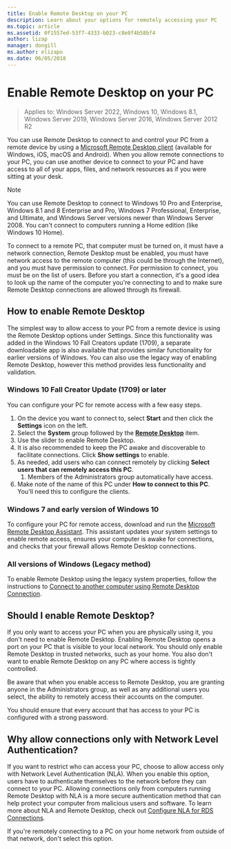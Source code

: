 ```yaml
---
title: Enable Remote Desktop on your PC
description: Learn about your options for remotely accessing your PC
ms.topic: article
ms.assetid: 0f1557ed-53f7-4333-b023-c8e0f4b58bf4
author: lizap
manager: dongill
ms.author: elizapo
ms.date: 06/05/2018
---
```

# Enable Remote Desktop on your PC

>Applies to: Windows Server 2022, Windows 10, Windows 8.1, Windows Server 2019, Windows Server 2016, Windows Server 2012 R2

You can use Remote Desktop to connect to and control your PC from a remote device by using a [Microsoft Remote Desktop client](remote-desktop-clients.md) (available for Windows, iOS, macOS and Android). When you allow remote connections to your PC, you can use another device to connect to your PC and have access to all of your apps, files, and network resources as if you were sitting at your desk.

> [!NOTE]
> You can use Remote Desktop to connect to Windows 10 Pro and Enterprise, Windows 8.1 and 8 Enterprise and Pro, Windows 7 Professional, Enterprise, and Ultimate, and Windows Server versions newer than Windows Server 2008. You can't connect to computers running a Home edition (like Windows 10 Home).

To connect to a remote PC, that computer must be turned on, it must have a network connection, Remote Desktop must be enabled, you must have network access to the remote computer (this could be through the Internet), and you must have permission to connect. For permission to connect, you must be on the list of users. Before you start a connection, it's a good idea to look up the name of the computer you're connecting to and to make sure Remote Desktop connections are allowed through its firewall.

## How to enable Remote Desktop

The simplest way to allow access to your PC from a remote device is using the Remote Desktop options under Settings. Since this functionality was added in the Windows 10 Fall Creators update (1709), a separate downloadable app is also available that provides similar functionality for earlier versions of Windows. You can also use the legacy way of enabling Remote Desktop, however this method provides less functionality and validation.

### Windows 10 Fall Creator Update (1709) or later

You can configure your PC for remote access with a few easy steps.
1. On the device you want to connect to, select **Start**  and then click the **Settings** icon on the left.
2. Select the **System** group followed by the [**Remote Desktop**](ms-settings:remotedesktop) item.
3. Use the slider to enable Remote Desktop.
4. It is also recommended to keep the PC awake and discoverable to facilitate connections. Click **Show settings** to enable.
5. As needed, add users who can connect remotely by clicking **Select users that can remotely access this PC**.
   1. Members of the Administrators group automatically have access.
6. Make note of the name of this PC under **How to connect to this PC**. You'll need this to configure the clients.

### Windows 7 and early version of Windows 10

To configure your PC for remote access, download and run the [Microsoft Remote Desktop Assistant](https://www.microsoft.com/download/details.aspx?id=50042). This assistant updates your system settings to enable remote access, ensures your computer is awake for connections, and checks that your firewall allows Remote Desktop connections.

### All versions of Windows (Legacy method)

To enable Remote Desktop using the legacy system properties, follow the instructions to [Connect to another computer using Remote Desktop Connection](https://windows.microsoft.com/windows/remote-desktop-connection-faq).

## Should I enable Remote Desktop?

If you only want to access your PC when you are physically using it, you don't need to enable Remote Desktop. Enabling Remote Desktop opens a port on your PC that is visible to your local network. You should only enable Remote Desktop in trusted networks, such as your home. You also don't want to enable Remote Desktop on any PC where access is tightly controlled.

Be aware that when you enable access to Remote Desktop, you are granting anyone in the Administrators group, as well as any additional users you select, the ability to remotely access their accounts on the computer.

You should ensure that every account that has access to your PC is configured with a strong password.

## Why allow connections only with Network Level Authentication?

If you want to restrict who can access your PC, choose to allow access only with Network Level Authentication (NLA). When you enable this option, users have to authenticate themselves to the network before they can connect to your PC. Allowing connections only from computers running Remote Desktop with NLA is a more secure authentication method that can help protect your computer from malicious users and software. To learn more about NLA and Remote Desktop, check out [Configure NLA for RDS Connections](/previous-versions/windows/it-pro/windows-server-2008-R2-and-2008/cc732713(v=ws.11)).

If you're remotely connecting to a PC on your home network from outside of that network, don't select this option.
